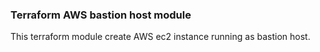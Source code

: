 ### Terraform AWS bastion host module

This terraform module create AWS ec2 instance running as bastion host.
